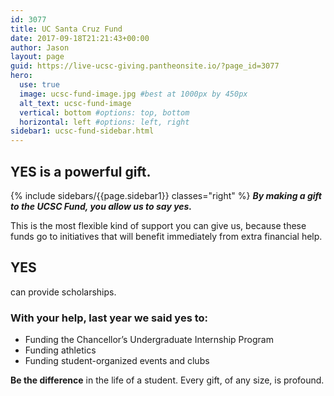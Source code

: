 ```yaml
---
id: 3077
title: UC Santa Cruz Fund
date: 2017-09-18T21:21:43+00:00
author: Jason
layout: page
guid: https://live-ucsc-giving.pantheonsite.io/?page_id=3077
hero:
  use: true
  image: ucsc-fund-image.jpg #best at 1000px by 450px
  alt_text: ucsc-fund-image
  vertical: bottom #options: top, bottom
  horizontal: left #options: left, right
sidebar1: ucsc-fund-sidebar.html
---
```

## YES is a powerful gift.
{% include sidebars/{{page.sidebar1}} classes="right" %}
_**By making a gift to the UCSC Fund, you allow us to say yes.**_

This is the most flexible kind of support you can give us, because these funds go to initiatives that will benefit immediately from extra financial help.

## YES

can provide scholarships.

### With your help, last year we said yes to:

  * Funding the Chancellor’s Undergraduate Internship Program
  * Funding athletics
  * Funding student-organized events and clubs

**Be the difference** in the life of a student. Every gift, of any size, is profound.
